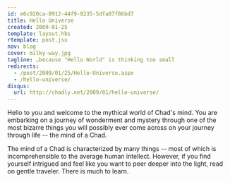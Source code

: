 ```yaml
---
id: e6c920ca-8912-44f9-8235-5dfa07f86bd7
title: Hello Universe
created: 2009-01-25
template: layout.hbs
rtemplate: post.jsx
nav: blog
cover: milky-way.jpg
tagline: …because "Hello World" is thinking too small
redirects:
  - /post/2009/01/25/Hello-Universe.aspx
  - /hello-universe/
disqus:
  url: http://chadly.net/2009/01/hello-universe/
---
```


Hello to you and welcome to the mythical world of Chad's mind. You are embarking on a journey of wonderment and mystery through one of the most bizarre things you will possibly ever come across on your journey through life -- the mind of a Chad.

The mind of a Chad is characterized by many things -- most of which is incomprehensible to the average human intellect. However, if you find yourself intrigued and feel like you want to peer deeper into the light, read on gentle traveler. There is much to learn.
